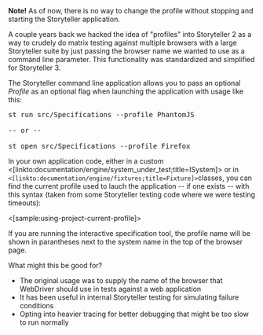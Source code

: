<!--Title:Profiles-->

<div class="alert alert-info" role="alert">
<strong>Note!</strong> As of now, there is no way to change the profile without stopping and starting the Storyteller application.

</div>



A couple years back we hacked the idea of "profiles" into Storyteller 2 as a way to crudely do matrix testing against multiple browsers with a large Storyteller suite by just passing the browser name we wanted to use as a command line parameter. This functionality was standardized and simplified for Storyteller 3.

The Storyteller command line application allows you to pass an optional _Profile_ as an optional flag when launching the application with usage like this:

<pre>
st run src/Specifications --profile PhantomJS

-- or --

st open src/Specifications --profile Firefox
</pre>

In your own application code, either in a custom <[linkto:documentation/engine/system_under_test;title=ISystem]> or in `<[linkto:documentation/engine/fixtures;title=Fixture]>`classes, you can find the current profile used to lauch the application -- if one exists -- with this syntax (taken from some Storyteller testing code where we were testing timeouts):

<[sample:using-project-current-profile]>

If you are running the interactive specification tool, the profile name will be shown in parantheses next to the system name in the top of the browser page.

What might this be good for?
* The original usage was to supply the name of the browser that WebDriver should use in tests against a web application
* It has been useful in internal Storyteller testing for simulating failure conditions
* Opting into heavier tracing for better debugging that might be too slow to run normally


